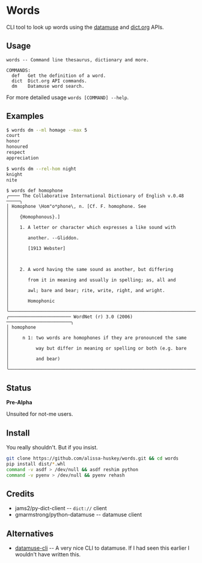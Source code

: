 Words
=====

CLI tool to look up words using the [datamuse][datamuse] and [dict.org][dict] APIs.

[datamuse]: https://www.datamuse.com/api/
[dict]: http://dict.org

Usage
-----

```
words -- Command line thesaurus, dictionary and more.

COMMANDS:
  def   Get the definition of a word.
  dict  Dict.org API commands.
  dm    Datamuse word search.
```

For more detailed usage `words [COMMAND] --help`.

Examples
--------

``` bash
$ words dm --ml homage --max 5
court
honor
honoured
respect
appreciation
```

``` bash
$ words dm --rel-hom night
knight
nite
```

``` text
$ words def homophone
╭──── The Collaborative International Dictionary of English v.0.48 ─────╮
│ Homophone \Hom"o*phone\, n. [Cf. F. homophone. See                    │
│    {Homophonous}.]                                                    │
│    1. A letter or character which expresses a like sound with         │
│       another. --Gliddon.                                             │
│       [1913 Webster]                                                  │
│                                                                       │
│    2. A word having the same sound as another, but differing          │
│       from it in meaning and usually in spelling; as, all and         │
│       awl; bare and bear; rite, write, right, and wright.             │
│       Homophonic                                                      │
╰───────────────────────────────────────────────────────────────────────╯
╭─────────────────────── WordNet (r) 3.0 (2006) ────────────────────────╮
│ homophone                                                             │
│     n 1: two words are homophones if they are pronounced the same     │
│          way but differ in meaning or spelling or both (e.g. bare     │
│          and bear)                                                    │
╰───────────────────────────────────────────────────────────────────────╯
```

Status
------

**Pre-Alpha**

Unsuited for not-me users.

Install
-------

You really shouldn't. But if you insist.

```bash
git clone https://github.com/alissa-huskey/words.git && cd words
pip install dist/*.whl
command -v asdf > /dev/null && asdf reshim python
command -v pyenv > /dev/null && pyenv rehash
```

Credits
------------

* jams2/py-dict-client -- `dict://` client
* gmarmstrong/python-datamuse -- datamuse client

Alternatives
------------

* [datamuse-cli](https://pypi.org/project/datamuse-cli/) -- A very nice CLI to
  datamuse. If I had seen this earlier I wouldn't have written this.

